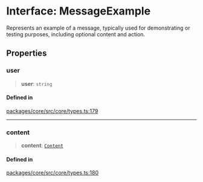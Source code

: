 # Interface: MessageExample

Represents an example of a message, typically used for demonstrating or testing purposes, including optional content and action.

## Properties

### user

> **user**: `string`

#### Defined in

[packages/core/src/core/types.ts:179](https://github.com/ai16z/eliza/blob/main/packages/core/src/core/types.ts#L179)

***

### content

> **content**: [`Content`](Content.md)

#### Defined in

[packages/core/src/core/types.ts:180](https://github.com/ai16z/eliza/blob/main/packages/core/src/core/types.ts#L180)

